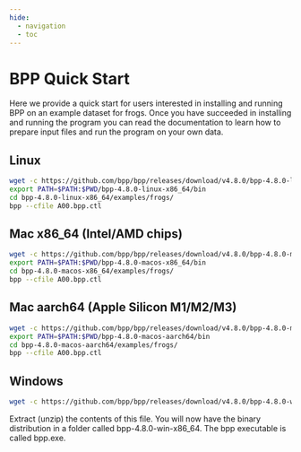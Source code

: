 ```yaml
---
hide:
  - navigation
  - toc
---
```


# BPP Quick Start
Here we provide a quick start for users interested in installing and running BPP on an example dataset for frogs. Once you have succeeded in installing and running the program you can read the documentation to learn how to prepare input files and run the program on your own data.

## Linux
```bash
wget -c https://github.com/bpp/bpp/releases/download/v4.8.0/bpp-4.8.0-linux-x86_64.tar.gz -O - | tar -xz
export PATH=$PATH:$PWD/bpp-4.8.0-linux-x86_64/bin
cd bpp-4.8.0-linux-x86_64/examples/frogs/
bpp --cfile A00.bpp.ctl
```

## Mac x86_64 (Intel/AMD chips)
```bash
wget -c https://github.com/bpp/bpp/releases/download/v4.8.0/bpp-4.8.0-macos-x86_64.tar.gz -O - | tar -xz
export PATH=$PATH:$PWD/bpp-4.8.0-macos-x86_64/bin
cd bpp-4.8.0-macos-x86_64/examples/frogs/
bpp --cfile A00.bpp.ctl
```
## Mac aarch64 (Apple Silicon M1/M2/M3)
```bash
wget -c https://github.com/bpp/bpp/releases/download/v4.8.0/bpp-4.8.0-macos-aarch64.tar.gz -O - | tar -xz
export PATH=$PATH:$PWD/bpp-4.8.0-macos-aarch64/bin
cd bpp-4.8.0-macos-aarch64/examples/frogs/
bpp --cfile A00.bpp.ctl
```

## Windows
```bash
wget -c https://github.com/bpp/bpp/releases/download/v4.8.0/bpp-4.8.0-win-x86_64.zip
```
Extract (unzip) the contents of this file. You will now have the binary distribution in a folder called bpp-4.8.0-win-x86_64. The bpp executable is called bpp.exe.
